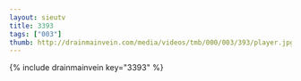 ```yaml
--- 
layout: sieutv
title: 3393
tags: ["003"]
thumb: http://drainmainvein.com/media/videos/tmb/000/003/393/player.jpg
---
```

{% include drainmainvein key="3393" %} 
